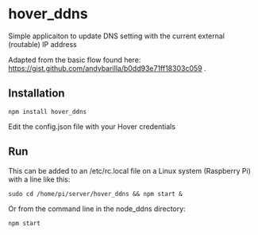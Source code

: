 # hover_ddns
Simple applicaiton to update DNS setting with the current external (routable) IP address

Adapted from the basic flow found here: https://gist.github.com/andybarilla/b0dd93e71ff18303c059 . 

## Installation
````
npm install hover_ddns
````

Edit the config.json file with your Hover credentials

## Run
This can be added to an /etc/rc.local file on a Linux system (Raspberry Pi) with a line like this:
````
sudo cd /home/pi/server/hover_ddns && npm start &
````
Or from the command line in the node_ddns directory:

````
npm start
````


